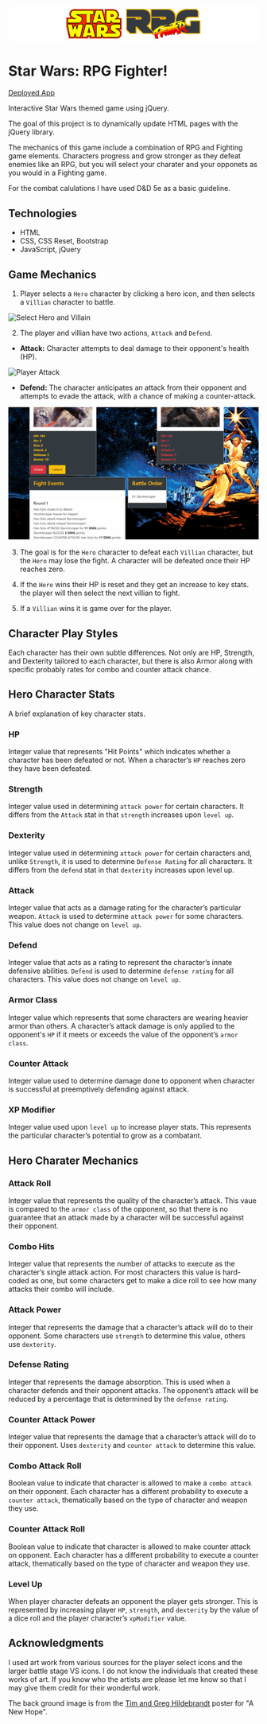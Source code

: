 
![logo](/documentation/logo.png)

# Star Wars: RPG Fighter!

[Deployed App](https://ryverine.github.io/StarWarsRPGFighter/)

Interactive Star Wars themed game using jQuery.

The goal of this project is to dynamically update HTML pages with the jQuery library.

The mechanics of this game include a combination of RPG and Fighting game elements. Characters progress and grow stronger as they defeat enemies like an RPG, but you will select your charater and your opponets as you would in a Fighting game.

For the combat calulations I have used D&D 5e as a basic guideline.

## Technologies

 * HTML
 * CSS, CSS Reset, Bootstrap
 * JavaScript, jQuery

## Game Mechanics 

1. Player selects a `Hero` character by clicking a hero icon, and then selects a `Villian` character to battle.

![Select Hero and Villain](/documentation/villain_select.gif)

2. The player and villian have two actions, `Attack` and `Defend`.

  * __Attack:__ Character attempts to deal damage to their opponent's health (HP).

![Player Attack](/documentation/player_attack.gif)

  * __Defend:__ The character anticipates an attack from their opponent and attempts to evade the attack, with a chance of making a counter-attack.

  ![Player Defend](/documentation/player_defend.gif)

3. The goal is for the `Hero` character to defeat each `Villian` character, but the `Hero` may lose the fight. A character will be defeated once their HP reaches zero.

4. If the `Hero` wins their HP is reset and they get an increase to key stats. the player will then select the next villian to fight.

5. If a `Villian` wins it is game over for the player.

## Character Play Styles

Each character has their own subtle differences. Not only are HP, Strength, and Dexterity tailored to each character, but there is also Armor along with specific probably rates for combo and counter attack chance.

## Hero Character Stats

A brief explanation of key character stats.

### HP

Integer value that represents "Hit Points" which indicates whether a character has been defeated or not. When a character’s `HP` reaches zero they have been defeated.

### Strength

Integer value used in determining `attack power` for certain characters. It differs from the `Attack` stat in that `strength` increases upon `level up`.

### Dexterity

Integer value used in determining `attack power` for certain characters and, unlike `Strength`, it is used to  determine `Defense Rating` for all characters. It differs from the `defend` stat in that `dexterity` increases upon level up.

### Attack

Integer value that acts as a damage rating for the character’s particular weapon. `Attack` is used to determine `attack power` for some characters. This value does not change on `level up`.

### Defend

Integer value that acts as a rating to represent the character’s innate defensive abilities. `Defend` is used to determine `defense rating` for all characters. This value does not change on `level up`.

### Armor Class

Integer value which represents that some characters are wearing heavier armor than others. A character’s attack damage is only applied to the opponent's `HP` if it meets or exceeds the value of the opponent’s `armor class`.

### Counter Attack

Integer value used to determine damage done to opponent when character is successful at preemptively defending against attack. 

### XP Modifier

Integer value used upon `level up` to increase player stats. This represents the particular character’s potential to grow as a combatant.


## Hero Charater Mechanics

### Attack Roll

Integer value that represents the quality of the character’s attack. This vaue is compared to the `armor class` of the opponent, so that there is no guarantee that an attack made by a character will be successful against their opponent.

### Combo Hits

Integer value that represents the number of attacks to execute as the character’s single attack action. For most characters this value is hard-coded as one, but some characters get to make a dice roll to see how many attacks their combo will include.

### Attack Power

Integer that represents the damage that a character’s attack will do to their opponent. Some characters use `strength` to determine this value, others use `dexterity`.

### Defense Rating

Integer that represents the damage absorption. This is used when a character defends and their opponent attacks. The opponent’s attack will be reduced by a percentage that is determined by the `defense rating`.

### Counter Attack Power

Integer value that represents the damage that a character’s attack will do to their opponent. Uses `dexterity` and `counter attack` to determine this value.

### Combo Attack Roll

Boolean value to indicate that character is allowed to make a `combo attack` on their opponent. Each character has a different probability to execute a `counter attack`, thematically based on the type of character and weapon they use.

### Counter Attack Roll

Boolean value to indicate that character is allowed to make counter attack on opponent. Each character has a different probability to execute a counter attack, thematically based on the type of character and weapon they use.

### Level Up

When player character defeats an opponent the player gets stronger. This is represented by increasing player `HP`, `strength`, and `dexterity` by the value of a dice roll and the player character’s `xpModifier` value.

## Acknowledgments

I used art work from various sources for the player select icons and the larger battle stage VS icons. I do not know the individuals that created these works of art. If you know who the artists are please let me know so that I may give them credit for their wonderful work.

The back ground image is from the [Tim and Greg Hildebrandt](http://www.brothershildebrandt.com/) poster for "A New Hope".





